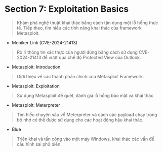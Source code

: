 # **Section 7: Exploitation Basics**
>Khám phá nghệ thuật khai thác bằng cách tận dụng một lỗ hổng thực tế. Tiếp theo, tìm hiểu các tính năng khai thác của framework Metasploit.

- Moniker Link (CVE-2024-21413)  
>Rò rỉ thông tin xác thực của người dùng bằng cách sử dụng CVE-2024-21413 để vượt qua chế độ Protected View của Outlook.

- Metasploit: Introduction  
>Giới thiệu về các thành phần chính của Metasploit Framework.

- Metasploit: Exploitation  
>Sử dụng Metasploit để quét, đánh giá lỗ hổng bảo mật và khai thác.

- Metasploit: Meterpreter  
>Tìm hiểu chuyên sâu về Meterpreter và cách các payload chạy trong bộ nhớ có thể được sử dụng cho các hoạt động hậu khai thác.

- Blue  
>Triển khai và tấn công vào một máy Windows, khai thác các vấn đề cấu hình sai phổ biến.

